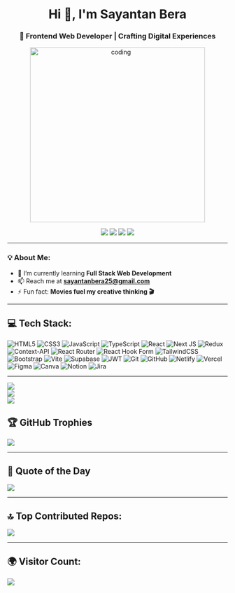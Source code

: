 <h1 align="center">Hi 👋, I'm Sayantan Bera</h1>
<h3 align="center">🚀 Frontend Web Developer | Crafting Digital Experiences</h3>

<p align="center">
  <img src="https://i.pinimg.com/originals/e8/f4/53/e8f453469a3ec97ecd354df465d73913.gif" alt="coding" width="400"/>
</p>

<p align="center">
  <a href="https://instagram.com/sayantan.exe"><img src="https://img.shields.io/badge/Instagram-%23E4405F.svg?logo=Instagram&logoColor=white"/></a>
  <a href="https://linkedin.com/in/sayantan-bera-b11300202"><img src="https://img.shields.io/badge/LinkedIn-%230077B5.svg?logo=linkedin&logoColor=white"/></a>
  <a href="https://x.com/Sayanta54584306"><img src="https://img.shields.io/badge/X-black.svg?logo=X&logoColor=white"/></a>
  <a href="mailto:sayantanbera25@gmail.com"><img src="https://img.shields.io/badge/Email-D14836?logo=gmail&logoColor=white"/></a>
</p>

---

### 💡 About Me:
- 🌱 I’m currently learning **Full Stack Web Development**
- 📫 Reach me at **sayantanbera25@gmail.com**
- ⚡ Fun fact: **Movies fuel my creative thinking 🎬**

---

## 💻 Tech Stack:
![HTML5](https://img.shields.io/badge/html5-%23E34F26.svg?style=for-the-badge&logo=html5&logoColor=white)
![CSS3](https://img.shields.io/badge/css3-%231572B6.svg?style=for-the-badge&logo=css3&logoColor=white)
![JavaScript](https://img.shields.io/badge/javascript-%23323330.svg?style=for-the-badge&logo=javascript&logoColor=%23F7DF1E)
![TypeScript](https://img.shields.io/badge/typescript-%23007ACC.svg?style=for-the-badge&logo=typescript&logoColor=white)
![React](https://img.shields.io/badge/react-%2320232a.svg?style=for-the-badge&logo=react&logoColor=%2361DAFB)
![Next JS](https://img.shields.io/badge/Next-black?style=for-the-badge&logo=next.js&logoColor=white)
![Redux](https://img.shields.io/badge/redux-%23593d88.svg?style=for-the-badge&logo=redux&logoColor=white)
![Context-API](https://img.shields.io/badge/Context--Api-000000?style=for-the-badge&logo=react)
![React Router](https://img.shields.io/badge/React_Router-CA4245?style=for-the-badge&logo=react-router&logoColor=white)
![React Hook Form](https://img.shields.io/badge/React%20Hook%20Form-%23EC5990.svg?style=for-the-badge&logo=reacthookform&logoColor=white)
![TailwindCSS](https://img.shields.io/badge/tailwindcss-%2338B2AC.svg?style=for-the-badge&logo=tailwind-css&logoColor=white)
![Bootstrap](https://img.shields.io/badge/bootstrap-%238511FA.svg?style=for-the-badge&logo=bootstrap&logoColor=white)
![Vite](https://img.shields.io/badge/vite-%23646CFF.svg?style=for-the-badge&logo=vite&logoColor=white)
![Supabase](https://img.shields.io/badge/Supabase-3ECF8E?style=for-the-badge&logo=supabase&logoColor=white)
![JWT](https://img.shields.io/badge/JWT-black?style=for-the-badge&logo=JSON%20web%20tokens)
![Git](https://img.shields.io/badge/git-%23F05033.svg?style=for-the-badge&logo=git&logoColor=white)
![GitHub](https://img.shields.io/badge/github-%23121011.svg?style=for-the-badge&logo=github&logoColor=white)
![Netlify](https://img.shields.io/badge/netlify-%23000000.svg?style=for-the-badge&logo=netlify&logoColor=#00C7B7)
![Vercel](https://img.shields.io/badge/vercel-%23000000.svg?style=for-the-badge&logo=vercel&logoColor=white)
![Figma](https://img.shields.io/badge/figma-%23F24E1E.svg?style=for-the-badge&logo=figma&logoColor=white)
![Canva](https://img.shields.io/badge/Canva-%2300C4CC.svg?style=for-the-badge&logo=Canva&logoColor=white)
![Notion](https://img.shields.io/badge/Notion-%23000000.svg?style=for-the-badge&logo=notion&logoColor=white)
![Jira](https://img.shields.io/badge/jira-%230A0FFF.svg?style=for-the-badge&logo=jira&logoColor=white)

---

![](https://github-readme-stats.vercel.app/api?username=sayantan-025&theme=dark&hide_border=false&include_all_commits=true&count_private=false)<br/>
![](https://nirzak-streak-stats.vercel.app/?user=sayantan-025&theme=dark&hide_border=false)<br/>
![](https://github-readme-stats.vercel.app/api/top-langs/?username=sayantan-025&theme=dark&hide_border=false&include_all_commits=true&count_private=false&layout=compact)

## 🏆 GitHub Trophies
![](https://github-profile-trophy.vercel.app/?username=sayantan-025&theme=radical&no-frame=false&no-bg=true&margin-w=4)

---

## 🧠 Quote of the Day
![](https://quotes-github-readme.vercel.app/api?type=horizontal&theme=radical)

---

## 🔝 Top Contributed Repos:
![](https://github-contributor-stats.vercel.app/api?username=sayantan-025&limit=5&theme=dark&combine_all_yearly_contributions=true)

---

## 🌍 Visitor Count:
[![](https://visitcount.itsvg.in/api?id=sayantan-025&icon=0&color=0)](https://visitcount.itsvg.in)

<!-- Proudly customized by Sayantan Bera -->
